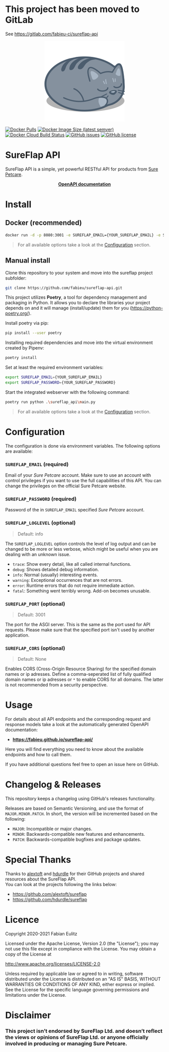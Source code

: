 # This project has been moved to GitLab
See https://gitlab.com/fabieu-ci/sureflap-api

<div align="center">
  <img width="256" heigth="256" src="https://github.com/fabieu/sureflap-api/raw/main/assets/logo.png" alt="logo">
</div>

[![Docker Pulls](https://img.shields.io/docker/pulls/fabieu/sureflap-api)](https://hub.docker.com/repository/docker/fabieu/sureflap-api)
[![Docker Image Size (latest semver)](https://img.shields.io/docker/image-size/fabieu/sureflap-api?sort=semver)](https://hub.docker.com/repository/docker/fabieu/sureflap-api)
[![Docker Cloud Build Status](https://img.shields.io/docker/cloud/build/fabieu/sureflap-api)](https://hub.docker.com/repository/docker/fabieu/sureflap-api)
[![GitHub issues](https://img.shields.io/github/issues/fabieu/sureflap-api)](https://github.com/fabieu/sureflap-api/issues)
[![GitHub license](https://img.shields.io/github/license/fabieu/sureflap-api)](https://github.com/fabieu/sureflap-api/blob/main/LICENSE)

# SureFlap API

SureFlap API is a simple, yet powerful RESTful API for products from [Sure Petcare](https://www.surepetcare.com).

<div align="center">
  <a href="https://fabieu.github.io/sureflap-api/" target="_blank" style="font-weight: bold;">
    OpenAPI documentation
  </a>
</div>

# Install

## Docker (recommended)

```bash
docker run -d -p 8080:3001 -e SUREFLAP_EMAIL={YOUR_SUREFLAP_EMAIL} -e SUREFLAP_PASSWORD={YOUR_SUREFLAP_EMAIL} fabieu/sureflap-api:latest
```

> For all available options take a look at the [Configuration](#configuration) section.

## Manual install

Clone this repository to your system and move into the sureflap project subfolder:

```bash
git clone https://github.com/fabieu/sureflap-api.git
```

This project utilizes **Poetry**, a tool for dependency management and packaging in Python. It allows you to declare the libraries your project depends on and it will manage (install/update) them for you (https://python-poetry.org/).

Install poetry via pip:

```bash
pip install --user poetry
```

Installing required dependencies and move into the virtual environment created by Pipenv:

```bash
poetry install
```

Set at least the required environment variables:

```bash
export SUREFLAP_EMAIL={YOUR_SUREFLAP_EMAIL}
export SUREFLAP_PASSWORD={YOUR_SUREFLAP_PASSWORD}
```

Start the integrated webserver with the following command:

```bash
poetry run python .\sureflap_api\main.py
```

> For all available options take a look at the [Configuration](#configuration) section.

# Configuration

The configuration is done via environment variables. The following options are available:

### `SUREFLAP_EMAIL` (required)

Email of your _Sure Petcare_ account. Make sure to use an account with control privileges if you want to use the full capabilities of this API. You can change the privileges on the official Sure Petcare website.

### `SUREFLAP_PASSWORD` (required)

Password of the in `SUREFLAP_EMAIL` specified _Sure Petcare_ account.

### `SUREFLAP_LOGLEVEL` (optional)

> Default: info

The `SUREFLAP_LOGLEVEL` option controls the level of log output and can be changed to be more or less verbose, which might be useful when you are dealing with an unknown issue.

- `trace`: Show every detail, like all called internal functions.
- `debug`: Shows detailed debug information.
- `info`: Normal (usually) interesting events.
- `warning`: Exceptional occurrences that are not errors.
- `error`: Runtime errors that do not require immediate action.
- `fatal`: Something went terribly wrong. Add-on becomes unusable.

### `SUREFLAP_PORT` (optional)

> Default: 3001

The port for the ASGI server. This is the same as the port used for API requests. Please make sure that the specified port isn't used by another application.

### `SUREFLAP_CORS` (optional)

> Default: None

Enables CORS (Cross-Origin Resource Sharing) for the specified domain names or ip adresses. Define a comma-seperated list of fully qualified domain names or ip adresses or `*` to enable CORS for all domains. The latter is not recommended from a security perspective.

# Usage

For details about all API endpoints and the corresponding request and response models take a look at the automatically generated OpenAPI documentation:

- **https://fabieu.github.io/sureflap-api/**

Here you will find everything you need to know about the available endpoints and how to call them.

If you have additional questions feel free to open an issue here on GitHub.

# Changelog & Releases

This repository keeps a changelog using GitHub's releases functionality.

Releases are based on Semantic Versioning, and use the format of `MAJOR.MINOR.PATCH`. In short, the version will be incremented based on the following:

- `MAJOR`: Incompatible or major changes.
- `MINOR`: Backwards-compatible new features and enhancements.
- `PATCH`: Backwards-compatible bugfixes and package updates.

# Special Thanks

Thanks to [alextoft](https://github.com/alextoft) and [hdurdle](https://github.com/hdurdle) for their GitHub projects and shared resources about the SureFlap API.  
You can look at the projects following the links below:

- https://github.com/alextoft/sureflap
- https://github.com/hdurdle/sureflap

# Licence

Copyright 2020-2021 Fabian Eulitz

Licensed under the Apache License, Version 2.0 (the "License"); you may not use this file except in compliance with the License. You may obtain a copy of the License at

http://www.apache.org/licenses/LICENSE-2.0

Unless required by applicable law or agreed to in writing, software distributed under the License is distributed on an "AS IS" BASIS, WITHOUT WARRANTIES OR CONDITIONS OF ANY KIND, either express or implied. See the License for the specific language governing permissions and limitations under the License.

# Disclaimer

### This project isn’t endorsed by SureFlap Ltd. and doesn’t reflect the views or opinions of SureFlap Ltd. or anyone officially involved in producing or managing Sure Petcare.
